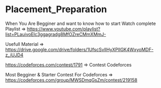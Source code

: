 # Placement_Preparation

When You Are Begginer and want to know how to start  Watch complete Playlist => https://www.youtube.com/playlist?list=PLauivoElc3ggagradg8MfOZreCMmXMmJ-

Usefull Material => https://drive.google.com/drive/folders/1UfscSvllHyXPlIGK4WxyoMDF-z_jUJD4

https://codeforces.com/contest/1791 => Contest Codeforces

Most Begginer & Starter Contest For Codeforces => https://codeforces.com/group/MWSDmqGsZm/contest/219158
